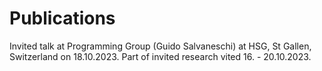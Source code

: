 # Publications
Invited talk at Programming Group (Guido Salvaneschi) at HSG, St Gallen, Switzerland on 18.10.2023.
Part of invited research vited 16. - 20.10.2023.
